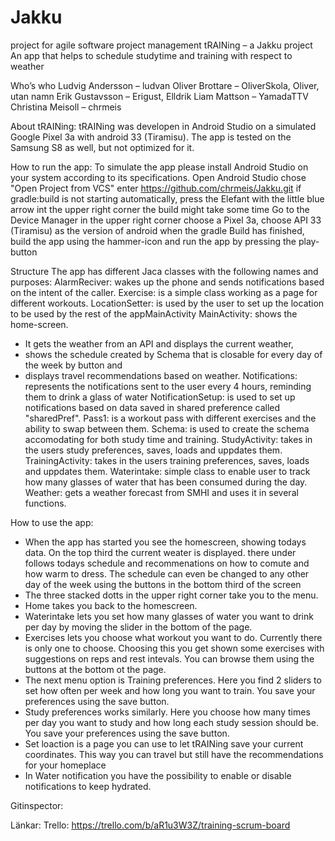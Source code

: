 # Jakku
project for agile software project management
tRAINing – a Jakku project
An app that helps to schedule studytime and training with respect to weather

Who’s who
Ludvig Andersson – ludvan
Oliver Brottare – OliverSkola, Oliver, utan namn
Erik Gustavsson – Erigust, Elldrik
Liam Mattson – YamadaTTV
Christina Meisoll – chrmeis

About tRAINing:
tRAINing was developen in Android Studio on a simulated Google Pixel 3a with android 33 (Tiramisu).
The app is tested on the Samsung S8 as well, but not optimized for it.


How to run the app:
To simulate the app please install Android Studio on your system according to its specifications.
Open Android Studio
chose "Open Project from VCS"
enter https://github.com/chrmeis/Jakku.git
if gradle:build is not starting automatically, press the Elefant with the little blue arrow int the upper right corner
the build might take some time
Go to the Device Manager in the upper right corner choose a Pixel 3a, choose API 33 (Tiramisu) as the version of android
when the gradle Build has finished, build the app using the hammer-icon and run the app by pressing the play-button


Structure
The app has different Jaca classes with the following names and purposes:
AlarmReciver: 	wakes up the phone and sends notifications based on the intent of the caller.
Exercise: 	is a simple class working as a page for different workouts.
LocationSetter: is used by the user to set up the location to be used by the rest of the appMainActivity
MainActivity: shows the home-screen.
* It gets the weather from an API and displays the current weather,
* shows the schedule created by Schema that is closable for every day of the week by button and
* displays travel recommendations based on weather.
Notifications: 	represents the notifications sent to the user every 4 hours, reminding them to drink a glass of water
NotificationSetup: is used to set up notifications based on data saved in shared preference called "sharedPref".
Pass1: 		is a workout pass with different exercises and the ability to swap between them.
Schema: 	is used to create the schema accomodating for both study time and training.
StudyActivity: 	takes in the users study preferences, saves, loads and uppdates them.
TrainingActivity: takes in the users training preferences, saves, loads and uppdates them.
Waterintake: 	simple class to enable user to track how many glasses of water that has been consumed during the day.
Weather: 	gets a weather forecast from SMHI and uses it in several functions.

How to use the app:
* When the app has started you see the homescreen, showing todays data.
  On the top third the current weater is displayed. there under follows todays schedule and recommenations on
  how to comute and how warm to dress. The schedule can even be changed to any other day of the week using the buttons
  in the bottom third of the screen
* The three stacked dotts in the upper right corner take you to the menu.
* Home takes you back to the homescreen.
* Waterintake lets you set how many glasses of water you want to drink per day by moving the slider in the bottom of the page.
* Exercises lets you choose what workout you want to do. Currently there is only one to choose.
  Choosing this you get shown some exercises with suggestions on reps and rest intevals. You can browse them using
  the buttons at the bottom ot the page.
* The next menu option is Training preferences. Here you find 2 sliders to set how often per week and how long you want to train.
  You save your preferences using the save button.
* Study preferences works similarly. Here you choose how many times per day you want to study and how long each study session
  should be. You save your preferences using the save button.
* Set loaction is a page you can use to let tRAINing save your current coordinates. This way you can travel but still have
  the recommendations for your homeplace
* In Water notification you have the possibility to enable or disable notifications to keep hydrated.


Gitinspector:



Länkar:
Trello: https://trello.com/b/aR1u3W3Z/training-scrum-board




